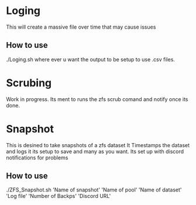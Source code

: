 # Loging
  This will create a massive file over time that may cause issues

  ## How to use
  ./Loging.sh where ever u want the output to be setup to use .csv files.

# Scrubing 
  Work in progress. Its ment to runs the zfs scrub comand and notify once its done.

# Snapshot
  This is desined to take snapshots of a zfs dataset It Timestamps the dataset and logs it its setup to save and many as you want. Its set up with discord notifications for problems

  ## How to use
  ./ZFS_Snapshot.sh 'Name of snapshot' 'Name of pool' 'Name of dataset' 'Log file' 'Number of Backps' 'Discord URL'
